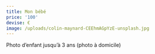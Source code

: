 ```yaml
---
title: Mon bébé
price: '100'
devise: €
image: /uploads/colin-maynard-CEEhmAGpYzE-unsplash.jpg
---
```


Photo d’enfant jusqu’à 3 ans (photo à domicile)
